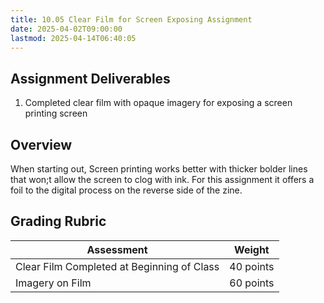 ```yaml
---
title: 10.05 Clear Film for Screen Exposing Assignment
date: 2025-04-02T09:00:00
lastmod: 2025-04-14T06:40:05
---
```


## Assignment Deliverables

1. Completed clear film with opaque imagery for exposing a screen printing screen

## Overview

When starting out, Screen printing works better with thicker bolder lines that won;t allow the screen to clog with ink. For this assignment it offers a foil to the digital process on the reverse side of the zine.

## Grading Rubric

<div class="responsive-table-markdown">

| Assessment                                 | Weight    |
| ------------------------------------------ | --------- |
| Clear Film Completed at Beginning of Class | 40 points |
| Imagery on Film                            | 60 points |

</div>
